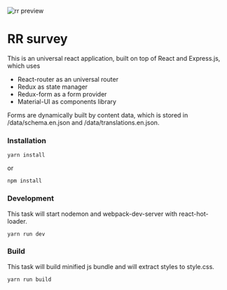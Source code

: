 ![rr preview](https://zippy.gfycat.com/IdenticalAmusedIvorybackedwoodswallow.gif)

# RR survey
This is an universal react application, built on top of React and Express.js, which uses
* React-router as an universal router
* Redux as state manager
* Redux-form as a form provider
* Material-UI as components library

Forms are dynamically built by content data, which is stored in /data/schema.en.json and /data/translations.en.json.

### Installation

```
yarn install
```

or 

```
npm install
```

### Development
This task will start nodemon and webpack-dev-server with react-hot-loader.
```
yarn run dev
```

### Build
This task will build minified js bundle and will extract styles to style.css.
```
yarn run build
```
